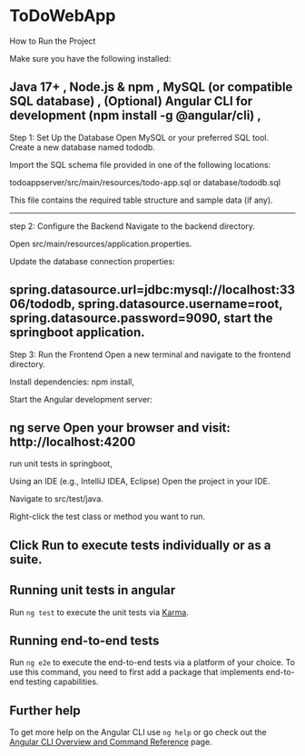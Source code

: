 # ToDoWebApp

How to Run the Project

Make sure you have the following installed:

Java 17+ ,
Node.js & npm ,
MySQL (or compatible SQL database) ,
(Optional) Angular CLI for development (npm install -g @angular/cli) ,
---------------------------------- 
Step 1: Set Up the Database 
Open MySQL or your preferred SQL tool. 
Create a new database named tododb. 

Import the SQL schema file provided in one of the following locations: 

todoappserver/src/main/resources/todo-app.sql 
or 
database/tododb.sql  

This file contains the required table structure and sample data (if any). 

---------------------------------------------------------------------------------------
step 2: Configure the Backend 
Navigate to the backend directory. 

Open src/main/resources/application.properties. 

Update the database connection properties: 

spring.datasource.url=jdbc:mysql://localhost:3306/tododb, 
spring.datasource.username=root, 
spring.datasource.password=9090, 
start the springboot application.
----------------------------------------------------------------------------------------

Step 3: Run the Frontend 
Open a new terminal and navigate to the frontend directory. 

Install dependencies:
npm install,

Start the Angular development server: 

ng serve 
Open your browser and visit: 
http://localhost:4200 
-----------------------------------------------------------------------------------------

run unit tests in springboot,

Using an IDE (e.g., IntelliJ IDEA, Eclipse)
Open the project in your IDE.

Navigate to src/test/java.

Right-click the test class or method you want to run.

Click Run to execute tests individually or as a suite.
-------------------------------------------------------------------------------------------

## Running unit tests in angular

Run `ng test` to execute the unit tests via [Karma](https://karma-runner.github.io).

## Running end-to-end tests

Run `ng e2e` to execute the end-to-end tests via a platform of your choice. To use this command, you need to first add a package that implements end-to-end testing capabilities.

## Further help

To get more help on the Angular CLI use `ng help` or go check out the [Angular CLI Overview and Command Reference](https://angular.io/cli) page.
